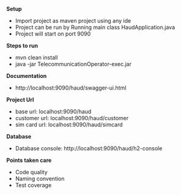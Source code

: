 
**Setup**

 - Import project as maven project using any ide
 - Project can be run by Running main class HaudApplication.java
 - Project will start on port 9090

**Steps to run**
 - mvn clean install
 - java -jar TelecommunicationOperator-exec.jar
 
**Documentation**

 - http://localhost:9090/haud/swagger-ui.html
 
**Project Url**

 - base url: localhost:9090/haud
 - customer url: localhost:9090/haud/customer
 - sim card url: localhost:9090/haud/simcard
 
**Database**

-  Database console: http://localhost:9090/haud/h2-console

**Points taken care**

- Code quality
- Naming convention
- Test coverage
 
